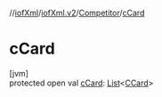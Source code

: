 //[iofXml](../../../index.md)/[iofXml.v2](../index.md)/[Competitor](index.md)/[cCard](c-card.md)

# cCard

[jvm]\
protected open val [cCard](c-card.md): [List](https://docs.oracle.com/javase/8/docs/api/java/util/List.html)<[CCard](../-c-card/index.md)>
